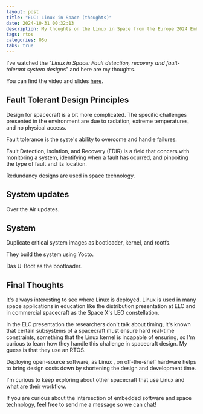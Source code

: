 ```yaml
---
layout: post
title: "ELC: Linux in Space (thoughts)"
date: 2024-10-31 00:32:13
description: My thoughts on the Linux in Space from the Europe 2024 Embedded Linux Conference.
tags: rtos
categories: OSo
tabs: true
---
```


I've watched the "_Linux in Space: Fault detection, recovery and fault-tolerant system designs_" and here are my thoughts.

You can find the video and slides [here](https://osseu2024.sched.com/event/1ej1t/linux-in-space-fault-detection-recovery-and-fault-tolerant-system-designs-lenka-koskova-triskova-lukas-mazl-technical-university-of-liberec-tomas-novotny-vzlu).

## Fault Tolerant Design Principles

Design for spacecraft is a bit more complicated.
The specific challenges presented in the environment are due
to radiation, extreme temperatures, and no physical access.

Fault tolerance is the syste's ability to overcome and handle
failures.

Fault Detection, Isolation, and Recovery (FDIR) is a field
that concers with monitoring a system, identifying when a fault
has ocurred, and pinpoiting the type of fault and its location.

Redundancy designs are used in space technology.

## System updates

Over the Air updates.

## System

Duplicate critical system images as bootloader, kernel, and
rootfs.

They build the system using Yocto.

Das U-Boot as the bootloader.

## Final Thoughts

It's always interesting to see where Linux is deployed. Linux is used in many space applications in education like the distribution presentation at ELC and in commercial spacecraft as the Space X's LEO constellation.

In the ELC presentation the researchers don't talk about timing, it's known that certain subsystems of a spacecraft must ensure hard real-time constraints, something that the Linux kernel is incapable of ensuring, so I'm curious to learn how they handle this challenge in spacecraft design. My guess is that they use an RTOS.

Deploying open-source software, as Linux
, on off-the-shelf hardware helps to bring design costs down by shortening the design and development time.

I'm curious to keep exploring about other spacecraft that use Linux and what are their workflow.

If you are curious about the intersection of embedded software and space technology, feel free to send me a message so we can chat!
